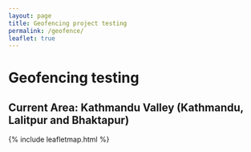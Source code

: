```yaml
---
layout: page
title: Geofencing project testing
permalink: /geofence/
leaflet: true
---
```


# Geofencing testing
## Current Area: Kathmandu Valley (Kathmandu, Lalitpur and Bhaktapur)

{% include leafletmap.html %}
